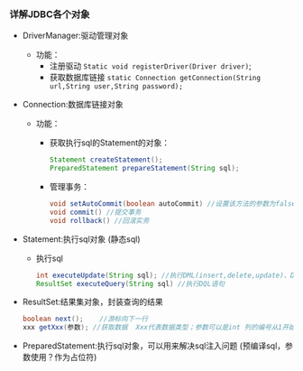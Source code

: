 ### 详解JDBC各个对象

- DriverManager:驱动管理对象

  - 功能：
    - 注册驱动 `Static void registerDriver(Driver driver)`;
    - 获取数据库链接 `static Connection getConnection(String url,String user,String password);`

- Connection:数据库链接对象

  - 功能：

    - 获取执行sql的Statement的对象：

      ```java
      Statement createStatement();
      PreparedStatement prepareStatement(String sql);
      ```

    - 管理事务：

      ```java
      void setAutoCommit(boolean autoCommit) //设置该方法的参数为false 开启事务
      void commit() //提交事务
      void rollback() //回滚实务
      ```

- Statement:执行sql对象 (静态sql)

  - 执行sql

    ```java
    int executeUpdate(String sql); //执行DML(insert,delete,update)、DDL语句；返回值是影响的行数
    ResultSet executeQuery(String sql) //执行DQL语句
    
    ```

- ResultSet:结果集对象，封装查询的结果

  ```java
  boolean next();	 //游标向下一行
  xxx getXxx(参数); //获取数据  Xxx代表数据类型；参数可以是int 列的编号从1开始，String 列的名称。
  ```

- PreparedStatement:执行sql对象，可以用来解决sql注入问题 (预编译sql，参数使用？作为占位符)

